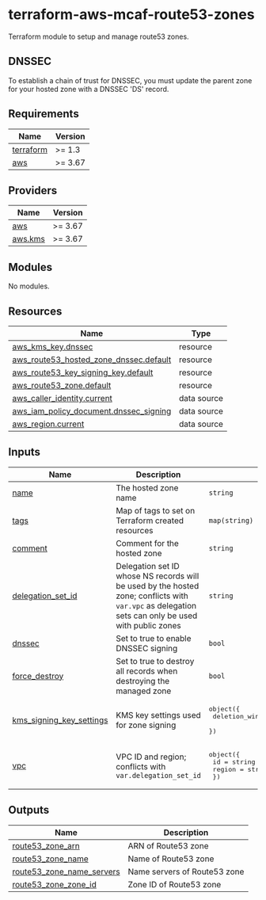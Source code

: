 # terraform-aws-mcaf-route53-zones

Terraform module to setup and manage route53 zones.

## DNSSEC

To establish a chain of trust for DNSSEC, you must update the parent zone for your hosted zone with a DNSSEC 'DS' record.

<!-- BEGIN_TF_DOCS -->
## Requirements

| Name | Version |
|------|---------|
| <a name="requirement_terraform"></a> [terraform](#requirement\_terraform) | >= 1.3 |
| <a name="requirement_aws"></a> [aws](#requirement\_aws) | >= 3.67 |

## Providers

| Name | Version |
|------|---------|
| <a name="provider_aws"></a> [aws](#provider\_aws) | >= 3.67 |
| <a name="provider_aws.kms"></a> [aws.kms](#provider\_aws.kms) | >= 3.67 |

## Modules

No modules.

## Resources

| Name | Type |
|------|------|
| [aws_kms_key.dnssec](https://registry.terraform.io/providers/hashicorp/aws/latest/docs/resources/kms_key) | resource |
| [aws_route53_hosted_zone_dnssec.default](https://registry.terraform.io/providers/hashicorp/aws/latest/docs/resources/route53_hosted_zone_dnssec) | resource |
| [aws_route53_key_signing_key.default](https://registry.terraform.io/providers/hashicorp/aws/latest/docs/resources/route53_key_signing_key) | resource |
| [aws_route53_zone.default](https://registry.terraform.io/providers/hashicorp/aws/latest/docs/resources/route53_zone) | resource |
| [aws_caller_identity.current](https://registry.terraform.io/providers/hashicorp/aws/latest/docs/data-sources/caller_identity) | data source |
| [aws_iam_policy_document.dnssec_signing](https://registry.terraform.io/providers/hashicorp/aws/latest/docs/data-sources/iam_policy_document) | data source |
| [aws_region.current](https://registry.terraform.io/providers/hashicorp/aws/latest/docs/data-sources/region) | data source |

## Inputs

| Name | Description | Type | Default | Required |
|------|-------------|------|---------|:--------:|
| <a name="input_name"></a> [name](#input\_name) | The hosted zone name | `string` | n/a | yes |
| <a name="input_tags"></a> [tags](#input\_tags) | Map of tags to set on Terraform created resources | `map(string)` | n/a | yes |
| <a name="input_comment"></a> [comment](#input\_comment) | Comment for the hosted zone | `string` | `null` | no |
| <a name="input_delegation_set_id"></a> [delegation\_set\_id](#input\_delegation\_set\_id) | Delegation set ID whose NS records will be used by the hosted zone; conflicts with `var.vpc` as delegation sets can only be used with public zones | `string` | `null` | no |
| <a name="input_dnssec"></a> [dnssec](#input\_dnssec) | Set to true to enable DNSSEC signing | `bool` | `false` | no |
| <a name="input_force_destroy"></a> [force\_destroy](#input\_force\_destroy) | Set to true to destroy all records when destroying the managed zone | `bool` | `false` | no |
| <a name="input_kms_signing_key_settings"></a> [kms\_signing\_key\_settings](#input\_kms\_signing\_key\_settings) | KMS key settings used for zone signing | <pre>object({<br>    deletion_window_in_days = optional(number, 30)<br>  })</pre> | <pre>{<br>  "deletion_window_in_days": 30<br>}</pre> | no |
| <a name="input_vpc"></a> [vpc](#input\_vpc) | VPC ID and region; conflicts with `var.delegation_set_id` | <pre>object({<br>    id     = string<br>    region = string<br>  })</pre> | `null` | no |

## Outputs

| Name | Description |
|------|-------------|
| <a name="output_route53_zone_arn"></a> [route53\_zone\_arn](#output\_route53\_zone\_arn) | ARN of Route53 zone |
| <a name="output_route53_zone_name"></a> [route53\_zone\_name](#output\_route53\_zone\_name) | Name of Route53 zone |
| <a name="output_route53_zone_name_servers"></a> [route53\_zone\_name\_servers](#output\_route53\_zone\_name\_servers) | Name servers of Route53 zone |
| <a name="output_route53_zone_zone_id"></a> [route53\_zone\_zone\_id](#output\_route53\_zone\_zone\_id) | Zone ID of Route53 zone |
<!-- END_TF_DOCS -->
